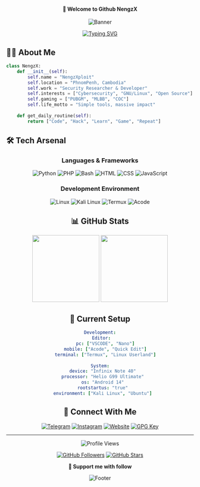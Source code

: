 <div align="center">
  
  #### 👋 Welcome to Github NengzX
  
  ![Banner](https://capsule-render.vercel.app/api?type=waving&color=gradient&height=200&section=header&text=NengzX&fontSize=80&fontAlign=60&animation=fadeIn)

  [![Typing SVG](https://readme-typing-svg.herokuapp.com?font=Fira+Code&pause=1000&color=2EF7A1&center=true&vCenter=true&random=false&width=500&lines=Security+Researcher;Linux+Enthusiast;Full+Stack+Developer;Open+Source+Contributor;Prompt+Engineer)](https://git.io/typing-svg)
</div>

## 🧑‍💻 About Me

```python
class NengzX:
    def __init__(self):
        self.name = "NengzXploit"
        self.location = "PhnomPenh, Cambodia"
        self.work = "Security Researcher & Developer"
        self.interests = ["Cybersecurity", "GNU/Linux", "Open Source"]
        self.gaming = ["PUBGM", "MLBB", "COC"]
        self.life_motto = "Simple tools, massive impact"
    
    def get_daily_routine(self):
        return ["Code", "Hack", "Learn", "Game", "Repeat"]
```
## 🛠️ Tech Arsenal

<div align="center">

### Languages & Frameworks
![Python](https://img.shields.io/badge/Python-3776AB?style=for-the-badge&logo=python&logoColor=white)
![PHP](https://img.shields.io/badge/PHP-777BB4?style=for-the-badge&logo=php&logoColor=white)
![Bash](https://img.shields.io/badge/Bash-4EAA25?style=for-the-badge&logo=gnu-bash&logoColor=white)
![HTML](https://img.shields.io/badge/HTML-E34F26?style=for-the-badge&logo=html5&logoColor=white)
![CSS](https://img.shields.io/badge/CSS-1572B6?style=for-the-badge&logo=css3&logoColor=white)
![JavaScript](https://img.shields.io/badge/JavaScript-F7DF1E?style=for-the-badge&logo=javascript&logoColor=black)

### Development Environment
![Linux](https://img.shields.io/badge/Linux-FCC624?style=for-the-badge&logo=linux&logoColor=black)
![Kali Linux](https://img.shields.io/badge/Kali_Linux-557C94?style=for-the-badge&logo=kali-linux&logoColor=white)
![Termux](https://img.shields.io/badge/Termux-000000?style=for-the-badge&logo=android&logoColor=white)
![Acode](https://img.shields.io/badge/Acode-4F46E5?style=for-the-badge&logo=android&logoColor=white)

## 📊 GitHub Stats

<div align="center">
  <img height="180em" src="https://github-readme-stats.vercel.app/api?username=NengzX&show_icons=true&theme=radical&include_all_commits=true&count_private=true"/>
  <img height="180em" src="https://github-readme-streak-stats.herokuapp.com/?user=NengzX&theme=radical"/>
</div>

## 🎯 Current Setup

```yaml
Development:
  Editor: 
    pc: ["VSCODE", "Nano"]
    mobile: ["Acode", "Quick Edit"]
    terminal: ["Termux", "Linux Userland"]
  
System:
  device: "Infinix Note 40"
  processor: "Helio G99 Ultimate"
  os: "Android 14"
  rootstartus: "true"
  environment: ["Kali Linux", "Ubuntu"]
```

## 🤝 Connect With Me

<div align="center">
  
[![Telegram](https://img.shields.io/badge/Telegram-2CA5E0?style=for-the-badge&logo=telegram&logoColor=white)](https://t.me/ismenengzx)
[![Instagram](https://img.shields.io/badge/Instagram-E4405F?style=for-the-badge&logo=instagram&logoColor=white)](https://instagram.com/ismenengzx)
[![Website](https://img.shields.io/badge/Website-000000?style=for-the-badge&logo=google-chrome&logoColor=white)](https://real-nengzx.glitch.me/)
[![GPG Key](https://img.shields.io/badge/GPG_Key-333333?style=for-the-badge&logo=gnu-privacy-guard&logoColor=white)](https://github.com/NengzX.gpg)

</div>

---

<div align="center">
  
![Profile Views](https://hits.seeyoufarm.com/api/count/incr/badge.svg?url=https%3A%2F%2Fgithub.com%2FNengzX&title=Visitors&edge_flat=false)

[![GitHub Followers](https://img.shields.io/github/followers/wanzxploit?style=social)](https://github.com/NengzX?tab=followers)
[![GitHub Stars](https://img.shields.io/github/stars/wanzxploit?style=social)](https://github.com/NengzX)

**💝 Support me with follow**
</div>

![Footer](https://capsule-render.vercel.app/api?type=waving&color=gradient&height=100&section=footer)
